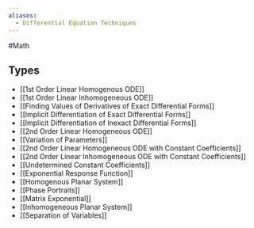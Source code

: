 ```yaml
---
aliases:
  - Differential Equation Techniques
---
```

#Math
## Types
* [[1st Order Linear Homogenous ODE]]
* [[1st Order Linear Inhomogeneous ODE]]
* [[Finding Values of Derivatives of Exact Differential Forms]]
* [[Implicit Differentiation of Exact Differential Forms]]
* [[Implicit Differentiation of Inexact Differential Forms]]
* [[2nd Order Linear Homogeneous ODE]]
* [[Variation of Parameters]]
* [[2nd Order Linear Homogeneous ODE with Constant Coefficients]]
* [[2nd Order Linear Inhomogeneous ODE with Constant Coefficients]]
* [[Undetermined Constant Coefficients]]
* [[Exponential Response Function]]
* [[Homogenous Planar System]]
* [[Phase Portraits]]
* [[Matrix Exponential]]
* [[Inhomogeneous Planar System]]
* [[Separation of Variables]]